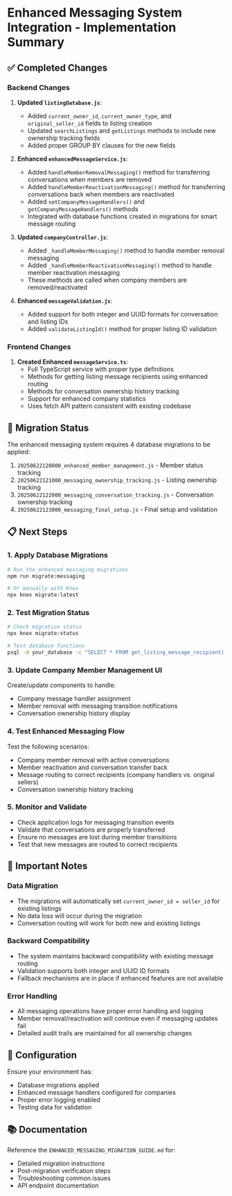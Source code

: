 # Enhanced Messaging System Integration - Implementation Summary

## ✅ Completed Changes

### Backend Changes

1. **Updated `listingDatabase.js`**:

   - Added `current_owner_id`, `current_owner_type`, and `original_seller_id` fields to listing creation
   - Updated `searchListings` and `getListings` methods to include new ownership tracking fields
   - Added proper GROUP BY clauses for the new fields

2. **Enhanced `enhancedMessageService.js`**:

   - Added `handleMemberRemovalMessaging()` method for transferring conversations when members are removed
   - Added `handleMemberReactivationMessaging()` method for transferring conversations back when members are reactivated
   - Added `setCompanyMessageHandlers()` and `getCompanyMessageHandlers()` methods
   - Integrated with database functions created in migrations for smart message routing

3. **Updated `companyController.js`**:

   - Added `_handleMemberMessaging()` method to handle member removal messaging
   - Added `_handleMemberReactivationMessaging()` method to handle member reactivation messaging
   - These methods are called when company members are removed/reactivated

4. **Enhanced `messageValidation.js`**:
   - Added support for both integer and UUID formats for conversation and listing IDs
   - Added `validateListingId()` method for proper listing ID validation

### Frontend Changes

1. **Created Enhanced `messageService.ts`**:
   - Full TypeScript service with proper type definitions
   - Methods for getting listing message recipients using enhanced routing
   - Methods for conversation ownership history tracking
   - Support for enhanced company statistics
   - Uses fetch API pattern consistent with existing codebase

## 🔄 Migration Status

The enhanced messaging system requires 4 database migrations to be applied:

1. `20250622120000_enhanced_member_management.js` - Member status tracking
2. `20250622121000_messaging_ownership_tracking.js` - Listing ownership tracking
3. `20250622122000_messaging_conversation_tracking.js` - Conversation ownership tracking
4. `20250622123000_messaging_final_setup.js` - Final setup and validation

## 📋 Next Steps

### 1. Apply Database Migrations

```bash
# Run the enhanced messaging migrations
npm run migrate:messaging

# Or manually with Knex
npx knex migrate:latest
```

### 2. Test Migration Status

```bash
# Check migration status
npx knex migrate:status

# Test database functions
psql -d your_database -c "SELECT * FROM get_listing_message_recipient('sample-listing-id');"
```

### 3. Update Company Member Management UI

Create/update components to handle:

- Company message handler assignment
- Member removal with messaging transition notifications
- Conversation ownership history display

### 4. Test Enhanced Messaging Flow

Test the following scenarios:

- Company member removal with active conversations
- Member reactivation and conversation transfer back
- Message routing to correct recipients (company handlers vs. original sellers)
- Conversation ownership history tracking

### 5. Monitor and Validate

- Check application logs for messaging transition events
- Validate that conversations are properly transferred
- Ensure no messages are lost during member transitions
- Test that new messages are routed to correct recipients

## 🚨 Important Notes

### Data Migration

- The migrations will automatically set `current_owner_id = seller_id` for existing listings
- No data loss will occur during the migration
- Conversation routing will work for both new and existing listings

### Backward Compatibility

- The system maintains backward compatibility with existing message routing
- Validation supports both integer and UUID ID formats
- Fallback mechanisms are in place if enhanced features are not available

### Error Handling

- All messaging operations have proper error handling and logging
- Member removal/reactivation will continue even if messaging updates fail
- Detailed audit trails are maintained for all ownership changes

## 🔧 Configuration

Ensure your environment has:

- Database migrations applied
- Enhanced message handlers configured for companies
- Proper error logging enabled
- Testing data for validation

## 📚 Documentation

Reference the `ENHANCED_MESSAGING_MIGRATION_GUIDE.md` for:

- Detailed migration instructions
- Post-migration verification steps
- Troubleshooting common issues
- API endpoint documentation
